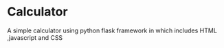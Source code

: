 # Calculator
 A simple calculator using  python flask framework in which includes HTML ,javascript and CSS 
